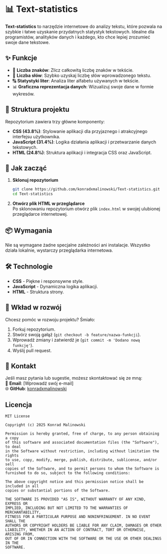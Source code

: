 # 📊 Text-statistics

**Text-statistics** to narzędzie internetowe do analizy tekstu, które pozwala na szybkie i łatwe uzyskanie przydatnych statystyk tekstowych. Idealne dla programistów, analityków danych i każdego, kto chce lepiej zrozumieć swoje dane tekstowe.  

## ✨ Funkcje  
- 📏 **Liczba znaków**: Zlicz całkowitą liczbę znaków w tekście.  
- 📝 **Liczba słów**: Szybko uzyskaj liczbę słów wprowadzonego tekstu.  
- 🔠 **Statystyki liter**: Analiza liter alfabetu używanych w tekście.  
- 📊 **Graficzna reprezentacja danych**: Wizualizuj swoje dane w formie wykresów.  

## 📂 Struktura projektu  
Repozytorium zawiera trzy główne komponenty:  
- **CSS (43.8%)**: Stylowanie aplikacji dla przyjaznego i atrakcyjnego interfejsu użytkownika.  
- **JavaScript (31.4%)**: Logika działania aplikacji i przetwarzanie danych tekstowych.  
- **HTML (24.8%)**: Struktura aplikacji i integracja CSS oraz JavaScript.  

## 🚀 Jak zacząć  

1. **Sklonuj repozytorium**  
   ```bash
   git clone https://github.com/konradxmalinowski/Text-statistics.git
   cd Text-statistics
   ```
2. **Otwórz plik HTML w przeglądarce**  
   Po sklonowaniu repozytorium otwórz plik `index.html` w swojej ulubionej przeglądarce internetowej.  

## 📦 Wymagania  
Nie są wymagane żadne specjalne zależności ani instalacje. Wszystko działa lokalnie, wystarczy przeglądarka internetowa.  

## 🛠️ Technologie  
- **CSS** - Piękne i responsywne style.  
- **JavaScript** - Dynamiczna logika aplikacji.  
- **HTML** - Struktura strony.  

## 🤝 Wkład w rozwój  
Chcesz pomóc w rozwoju projektu? Śmiało:  
1. Forkuj repozytorium.  
2. Stwórz swoją gałąź (`git checkout -b feature/nazwa-funkcji`).  
3. Wprowadź zmiany i zatwierdź je (`git commit -m 'Dodano nową funkcję'`).  
4. Wyślij pull request.  

## 📧 Kontakt  
Jeśli masz pytania lub sugestie, możesz skontaktować się ze mną:  
📩 **Email**: [Wprowadź swój e-mail]  
🌐 **GitHub**: [konradxmalinowski](https://github.com/konradxmalinowski)  


## Licencja
```
MIT License

Copyright (c) 2025 Konrad Malinowski

Permission is hereby granted, free of charge, to any person obtaining a copy
of this software and associated documentation files (the "Software"), to deal
in the Software without restriction, including without limitation the rights
to use, copy, modify, merge, publish, distribute, sublicense, and/or sell
copies of the Software, and to permit persons to whom the Software is
furnished to do so, subject to the following conditions:

The above copyright notice and this permission notice shall be included in all
copies or substantial portions of the Software.

THE SOFTWARE IS PROVIDED "AS IS", WITHOUT WARRANTY OF ANY KIND, EXPRESS OR
IMPLIED, INCLUDING BUT NOT LIMITED TO THE WARRANTIES OF MERCHANTABILITY,
FITNESS FOR A PARTICULAR PURPOSE AND NONINFRINGEMENT. IN NO EVENT SHALL THE
AUTHORS OR COPYRIGHT HOLDERS BE LIABLE FOR ANY CLAIM, DAMAGES OR OTHER
LIABILITY, WHETHER IN AN ACTION OF CONTRACT, TORT OR OTHERWISE, ARISING FROM,
OUT OF OR IN CONNECTION WITH THE SOFTWARE OR THE USE OR OTHER DEALINGS IN THE
SOFTWARE.
```
